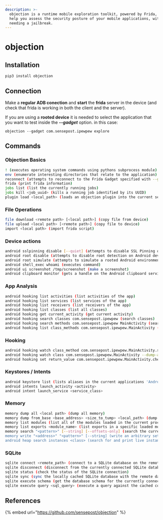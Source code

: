 ```yaml
---
description: >-
  objection is a runtime mobile exploration toolkit, powered by Frida, built to
  help you assess the security posture of your mobile applications, without
  needing a jailbreak.
---
```


# objection

## Installation

```
pip3 install objection
```

## Connection

Make a **regular ADB conection** and **start** the **frida** server in the device (and check that frida is working in both the client and the server).

If you are using a **rooted device** it is needed to select the application that you want to test inside the _**--gadget**_ option. in this case:

```
objection --gadget com.sensepost.ipewpew explore
```

## Commands

### Objection Basics

```bash
! (executes operating system commands using pythons subprocess module)
env (enumerate interesting directories that relate to the application)
reconnect (attempts to reconnect to the Frida Gadget specified with --gadget on startup)
frida (print frida information)
jobs list (list the currently running jobs)
jobs kill <job_uuid> (kills a running job identified by its UUID)
plugin load <local_path> (loads an objection plugin into the current session)
```

### File Operations

```bash
file download <remote path> [<local path>] (copy file from device)
file upload <local path> [<remote path>] (copy file to device)
import <local path> (import frida script)
```

### Device actions

```bash
android sslpinning disable [--quiet] (attempts to disable SSL Pinning on Android devices)
android root disable (attempts to disable root detection on Android devices)
android root simulate (attempts to simulate a rooted Android environment)
android shell_exec whoami (executes command)
android ui screenshot /tmp/screenshot (make a screenshot)
android clipboard monitor (gets a handle on the Android clipboard service)
```

### App Analysis

```bash
android hooking list activities (list activities of the app)
android hooking list services (list services of the app)
android hooking list receivers (list receivers of the app)
android hooking list classes (list all classes)
android hooking get current_activity (get current activity)
android hooking search classes com.sensepost.ipewpew (search classes)
android hooking search methods com.sensepost.ipewpew MainActivity (search methods)
android hooking list class_methods com.sensepost.ipewpew.MainActivity (list declared methods of a class with their parameters)
```

### Hooking

```bash
android hooking watch class_method com.sensepost.ipewpew.MainActivity.sum --dump-args --dump-backtrace --dump-return (hook a method)
android hooking watch class com.sensepost.ipewpew.MainActivity --dump-args --dump-return (hook entire class)
android hooking set return_value com.sensepost.ipewpew.MainActivity.checkPin true (sets a methods return value to always be true/false)
```

### Keystores / Intents

```bash
android keystore list (lists aliases in the current applications 'AndroidKeyStore' KeyStore)
android intents launch_activity <activity>
android intent launch_service <service_class>
```

### Memory

```bash
memory dump all <local path> (dump all memory)
memory dump from_base <base_address> <size_to_tump> <local_path> (dump part of the memory)
memory list modules (list all of the modules loaded in the current process)
memory list exports <module_name> (list exports in a specific loaded module)
memory search "<pattern>" [--string] [--offsets-only] (search the current processes' heap for a pattern)
memory write "<address>" "<pattern>" [--string] (write an arbitrary set of bytes to an address in memory)
android heap search instances <class> (search for and print live instances of a specific Java class)
```

### SQLite

```bash
sqlite connect <remote_path> (connect to a SQLite database on the remote device)
sqlite disconnect (disconnect from the currently connected SQLite database file)
sqlite status (check the status of the SQLite connection)
sqlite sync (sync the locally cached SQLite database with the remote database)
sqlite execute schema (get the database schema for the currently connected SQLite database)
sqlite execute query <sql_query> (execute a query against the cached copy of the connected SQLite database)
```

## References

{% embed url="https://github.com/sensepost/objection" %}
